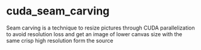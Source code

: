 # cuda_seam_carving
Seam carving is a technique to resize pictures through CUDA parallelization  to avoid resolution loss and get an image of lower canvas size with  the same crisp high resolution form the source
